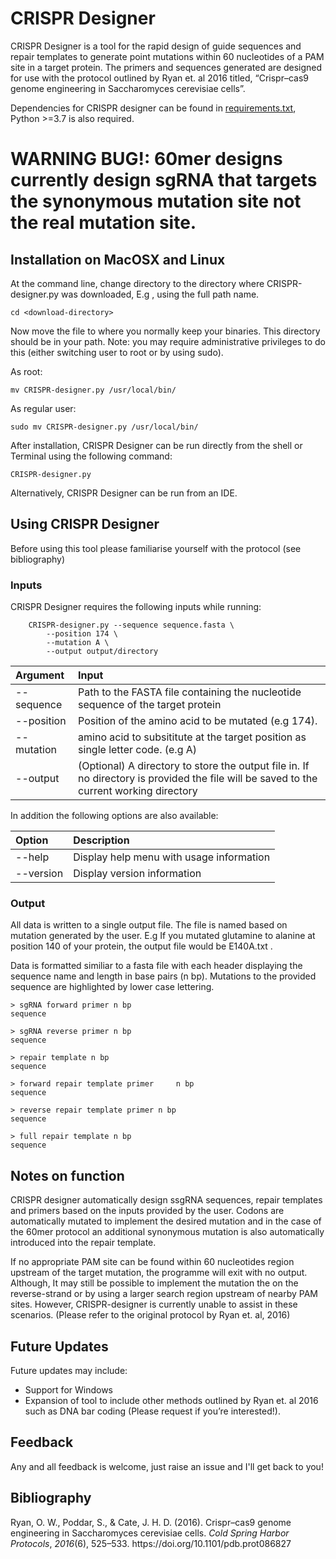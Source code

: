 # CRISPR Designer
CRISPR Designer is a tool for the rapid design of guide sequences and repair templates to generate point mutations within 60 nucleotides of a PAM site in a target protein.  The primers and sequences generated are designed for use with the protocol outlined by Ryan et. al 2016 titled, “Crispr–cas9 genome engineering in Saccharomyces cerevisiae cells”.

Dependencies for CRISPR designer can be found in [requirements.txt](https://github.com/Orpowell/CRISPR-Designer/requirements.txt), Python >=3.7 is also required.
# WARNING BUG!: 60mer designs currently design sgRNA that targets the synonymous mutation site not the real mutation site.
## Installation on MacOSX and Linux
At the command line, change directory to the directory where CRISPR-designer.py was downloaded, E.g , using the full path name.

	cd <download-directory>

Now move the file to where you normally keep your binaries. This directory should be in your path. Note: you may require administrative privileges to do this (either switching user to root or by using sudo).

As root:

	mv CRISPR-designer.py /usr/local/bin/

As regular user:

	sudo mv CRISPR-designer.py /usr/local/bin/

After installation, CRISPR Designer can be run directly from the shell or Terminal using the following command:

	CRISPR-designer.py

Alternatively, CRISPR Designer can be run from an IDE.

## Using CRISPR Designer
Before using this tool please familiarise yourself with the protocol (see bibliography)
### Inputs
CRISPR Designer requires the following inputs while running:

		CRISPR-designer.py --sequence sequence.fasta \
			--position 174 \
			--mutation A \
			--output output/directory

| Argument     | Input |
| :------------- | :-----|
| --sequence | Path to the FASTA file containing the nucleotide sequence of the target protein |
| --position | Position of the amino acid to be mutated (e.g 174).
| --mutation | amino acid to subsititute at the target position as single letter code. (e.g A)
| --output | (Optional) A directory to store the output file in. If no directory is provided the file will be saved to the current working directory |

In addition the following options are also available:

| Option | Description |
|:--------- | :-----------|
| --help | Display help menu with usage information |
| --version | Display version information |

### Output
All data is written to a single output file. The file is named based on mutation generated by the user. E.g If you mutated glutamine to alanine at position 140 of your protein, the output file would be E140A.txt .

Data is formatted similiar to a fasta file with each header displaying the sequence name and length in base pairs (n bp). Mutations to the provided sequence are highlighted by lower case lettering. 

	> sgRNA forward primer n bp
	sequence

	> sgRNA reverse primer n bp
	sequence

	> repair template n bp
	sequence

	> forward repair template primer	 n bp
	sequence

	> reverse repair template primer n bp
	sequence

	> full repair template n bp
	sequence

## Notes on function
CRISPR designer  automatically design ssgRNA sequences, repair templates and primers based on the inputs provided by the user.  Codons are automatically mutated to implement the desired mutation and in the case of the 60mer protocol an additional synonymous mutation is also automatically introduced into the repair template.

If no appropriate PAM site can be found within 60 nucleotides region upstream of the target mutation, the programme will exit with no output. Although, It may still be possible to implement the mutation the on the reverse-strand or by using a larger search region upstream of nearby PAM sites. However, CRISPR-designer is currently unable to assist in these scenarios. (Please refer to the original protocol by Ryan et. al, 2016) 

## Future Updates
Future updates may include:
- Support for Windows 
- Expansion of tool to include other methods outlined by Ryan et. al 2016 such as DNA bar coding (Please request if you’re interested!).

## Feedback
Any and all feedback is welcome, just raise an issue and I'll get back to you!

## Bibliography
<div class="csl-entry">Ryan, O. W., Poddar, S., &#38; Cate, J. H. D. (2016). Crispr–cas9 genome engineering in Saccharomyces cerevisiae cells. <i>Cold Spring Harbor Protocols</i>, <i>2016</i>(6), 525–533. https://doi.org/10.1101/pdb.prot086827</div>



